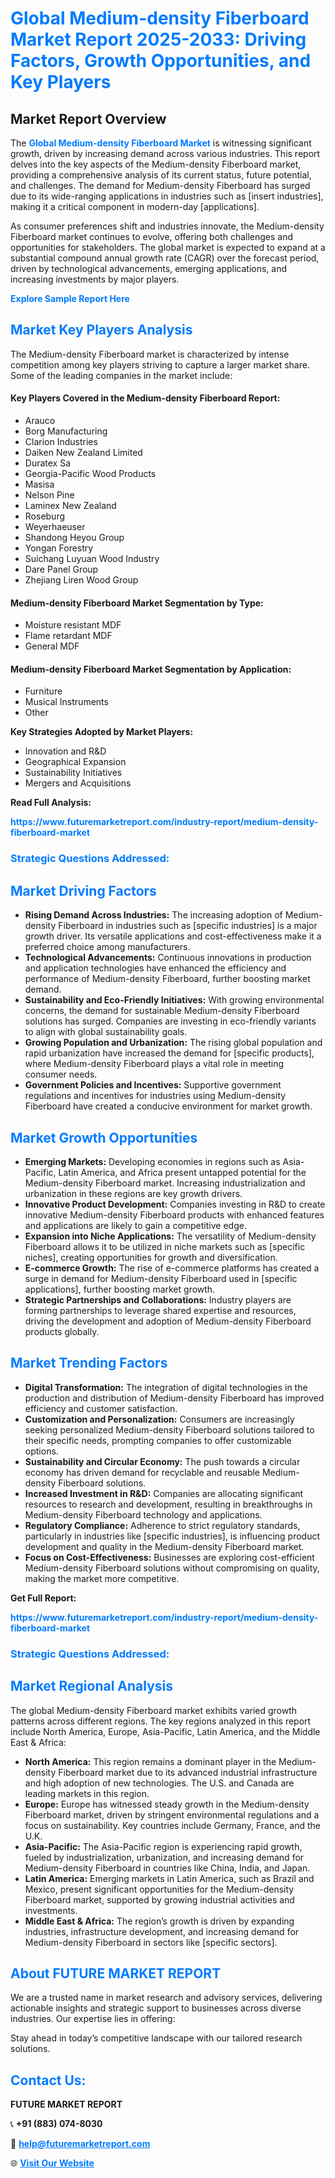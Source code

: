 <h1 style="color: #007BFF;">Global Medium-density Fiberboard Market Report 2025-2033: Driving Factors, Growth Opportunities, and Key Players</h1>

<section id="overview">
<h2>Market Report Overview</h2>
<p>The <a href="https://www.futuremarketreport.com/industry-report/medium-density-fiberboard-market" style="color: #007BFF; text-decoration: none;"><strong>Global Medium-density Fiberboard Market</strong></a> is witnessing significant growth, driven by increasing demand across various industries. This report delves into the key aspects of the Medium-density Fiberboard market, providing a comprehensive analysis of its current status, future potential, and challenges. The demand for Medium-density Fiberboard has surged due to its wide-ranging applications in industries such as [insert industries], making it a critical component in modern-day [applications].</p>
<p>As consumer preferences shift and industries innovate, the Medium-density Fiberboard market continues to evolve, offering both challenges and opportunities for stakeholders. The global market is expected to expand at a substantial compound annual growth rate (CAGR) over the forecast period, driven by technological advancements, emerging applications, and increasing investments by major players.</p>
</section>

<section id="overview">
<p><a href="https://www.futuremarketreport.com/request-sample/reportId=59611" style="color: #007BFF; text-decoration: none;"><strong>Explore Sample Report Here</strong></a></p>
</section>

<section id="key-players">
<h2 style="color: #007BFF;">Market Key Players Analysis</h2>
<p>The Medium-density Fiberboard market is characterized by intense competition among key players striving to capture a larger market share. Some of the leading companies in the market include:</p>
<h4>Key Players Covered in the Medium-density Fiberboard Report:</h4>
<ul><li>Arauco</li><li>Borg Manufacturing</li><li>Clarion Industries</li><li>Daiken New Zealand Limited</li><li>Duratex Sa</li><li>Georgia-Pacific Wood Products</li><li>Masisa</li><li>Nelson Pine</li><li>Laminex New Zealand</li><li>Roseburg</li><li>Weyerhaeuser</li><li>Shandong Heyou Group</li><li>Yongan Forestry</li><li>Suichang Luyuan Wood Industry</li><li>Dare Panel Group</li><li>Zhejiang Liren Wood Group</li></ul>
<h4>Medium-density Fiberboard Market Segmentation by Type:</h4>
<ul><li>Moisture resistant MDF</li><li>Flame retardant MDF</li><li>General MDF</li></ul>

<h4>Medium-density Fiberboard Market Segmentation by Application:</h4>
<ul><li>Furniture</li><li>Musical Instruments</li><li>Other</li></ul>
<p><strong>Key Strategies Adopted by Market Players:</strong></p>
<ul>
<li>Innovation and R&D</li>
<li>Geographical Expansion</li>
<li>Sustainability Initiatives</li>
<li>Mergers and Acquisitions</li>
</ul>
</section>

<section>
<p><strong>Read Full Analysis: </strong></p><a href="https://www.futuremarketreport.com/industry-report/medium-density-fiberboard-market" style="color: #007BFF; text-decoration: none;"><strong>https://www.futuremarketreport.com/industry-report/medium-density-fiberboard-market</strong></a>
<h3 style="color: #007BFF;">Strategic Questions Addressed:</h3>
</section>

<section id="driving-factors">
<h2 style="color: #007BFF;">Market Driving Factors</h2>
<ul>
<li><strong>Rising Demand Across Industries:</strong> The increasing adoption of Medium-density Fiberboard in industries such as [specific industries] is a major growth driver. Its versatile applications and cost-effectiveness make it a preferred choice among manufacturers.</li>
<li><strong>Technological Advancements:</strong> Continuous innovations in production and application technologies have enhanced the efficiency and performance of Medium-density Fiberboard, further boosting market demand.</li>
<li><strong>Sustainability and Eco-Friendly Initiatives:</strong> With growing environmental concerns, the demand for sustainable Medium-density Fiberboard solutions has surged. Companies are investing in eco-friendly variants to align with global sustainability goals.</li>
<li><strong>Growing Population and Urbanization:</strong> The rising global population and rapid urbanization have increased the demand for [specific products], where Medium-density Fiberboard plays a vital role in meeting consumer needs.</li>
<li><strong>Government Policies and Incentives:</strong> Supportive government regulations and incentives for industries using Medium-density Fiberboard have created a conducive environment for market growth.</li>
</ul>
</section>

<section id="growth-opportunities">
<h2 style="color: #007BFF;">Market Growth Opportunities</h2>
<ul>
<li><strong>Emerging Markets:</strong> Developing economies in regions such as Asia-Pacific, Latin America, and Africa present untapped potential for the Medium-density Fiberboard market. Increasing industrialization and urbanization in these regions are key growth drivers.</li>
<li><strong>Innovative Product Development:</strong> Companies investing in R&D to create innovative Medium-density Fiberboard products with enhanced features and applications are likely to gain a competitive edge.</li>
<li><strong>Expansion into Niche Applications:</strong> The versatility of Medium-density Fiberboard allows it to be utilized in niche markets such as [specific niches], creating opportunities for growth and diversification.</li>
<li><strong>E-commerce Growth:</strong> The rise of e-commerce platforms has created a surge in demand for Medium-density Fiberboard used in [specific applications], further boosting market growth.</li>
<li><strong>Strategic Partnerships and Collaborations:</strong> Industry players are forming partnerships to leverage shared expertise and resources, driving the development and adoption of Medium-density Fiberboard products globally.</li>
</ul>
</section>

<section id="trending-factors">
<h2 style="color: #007BFF;">Market Trending Factors</h2>
<ul>
<li><strong>Digital Transformation:</strong> The integration of digital technologies in the production and distribution of Medium-density Fiberboard has improved efficiency and customer satisfaction.</li>
<li><strong>Customization and Personalization:</strong> Consumers are increasingly seeking personalized Medium-density Fiberboard solutions tailored to their specific needs, prompting companies to offer customizable options.</li>
<li><strong>Sustainability and Circular Economy:</strong> The push towards a circular economy has driven demand for recyclable and reusable Medium-density Fiberboard solutions.</li>
<li><strong>Increased Investment in R&D:</strong> Companies are allocating significant resources to research and development, resulting in breakthroughs in Medium-density Fiberboard technology and applications.</li>
<li><strong>Regulatory Compliance:</strong> Adherence to strict regulatory standards, particularly in industries like [specific industries], is influencing product development and quality in the Medium-density Fiberboard market.</li>
<li><strong>Focus on Cost-Effectiveness:</strong> Businesses are exploring cost-efficient Medium-density Fiberboard solutions without compromising on quality, making the market more competitive.</li>
</ul>
</section>

<section>
<p><strong>Get Full Report: </strong></p><a href="https://www.futuremarketreport.com/industry-report/medium-density-fiberboard-market" style="color: #007BFF; text-decoration: none;"><strong>https://www.futuremarketreport.com/industry-report/medium-density-fiberboard-market</strong></a>
<h3 style="color: #007BFF;">Strategic Questions Addressed:</h3>
</section>


<section id="regional-analysis">
<h2 style="color: #007BFF;">Market Regional Analysis</h2>
<p>The global Medium-density Fiberboard market exhibits varied growth patterns across different regions. The key regions analyzed in this report include North America, Europe, Asia-Pacific, Latin America, and the Middle East & Africa:</p>
<ul>
<li><strong>North America:</strong> This region remains a dominant player in the Medium-density Fiberboard market due to its advanced industrial infrastructure and high adoption of new technologies. The U.S. and Canada are leading markets in this region.</li>
<li><strong>Europe:</strong> Europe has witnessed steady growth in the Medium-density Fiberboard market, driven by stringent environmental regulations and a focus on sustainability. Key countries include Germany, France, and the U.K.</li>
<li><strong>Asia-Pacific:</strong> The Asia-Pacific region is experiencing rapid growth, fueled by industrialization, urbanization, and increasing demand for Medium-density Fiberboard in countries like China, India, and Japan.</li>
<li><strong>Latin America:</strong> Emerging markets in Latin America, such as Brazil and Mexico, present significant opportunities for the Medium-density Fiberboard market, supported by growing industrial activities and investments.</li>
<li><strong>Middle East & Africa:</strong> The region’s growth is driven by expanding industries, infrastructure development, and increasing demand for Medium-density Fiberboard in sectors like [specific sectors].</li>
</ul>
</section>

<footer>
<h2 style="color: #007BFF;">About FUTURE MARKET REPORT</h2>
<p>We are a trusted name in market research and advisory services, delivering actionable insights and strategic support to businesses across diverse industries. Our expertise lies in offering:</p>

<p>Stay ahead in today’s competitive landscape with our tailored research solutions.</p>

<h2 style="color: #007BFF;">Contact Us:</h2>
<p><strong>FUTURE MARKET REPORT</strong></p>
<p>📞 <strong>+91 (883) 074-8030</strong></p>
<p>📧 <strong><a href="mailto:help@futuremarketreport.com" style="color: #007BFF;">help@futuremarketreport.com</a></strong></p>
<p>🌐 <strong><a href="https://www.futuremarketreport.com/" style="color: #007BFF;">Visit Our Website</a></strong></p>
</footer>